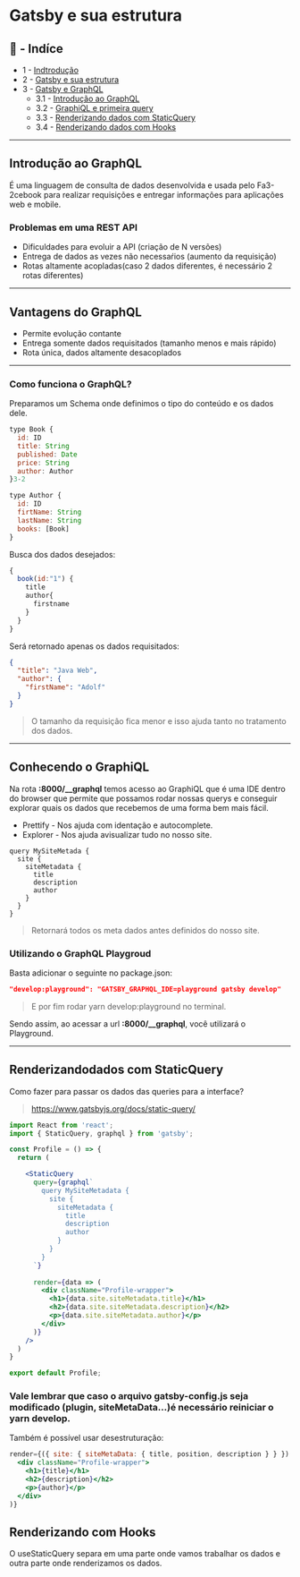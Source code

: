 # Gatsby e sua estrutura

## :robot: - Indíce

- 1 - [Indtrodução](https://github.com/comicodarko/Lab-Gatsby)
- 2 - [Gatsby e sua estrutura](https://github.com/comicodarko/Lab-Gatsby/tree/master/02%20-Gatsby%20e%20sua%20estrutura)
- 3 - [Gatsby e GraphQL](#3-1)
  - 3.1 - [Introdução ao GraphQL](#3-1)
  - 3.2 - [GraphiQL e primeira query](#3-2)
  - 3.3 - [Renderizando dados com StaticQuery](#3-3)
  - 3.4 - [Renderizando dados com Hooks](#3-4)

****

## <a name="3-1">Introdução ao GraphQL</a>

É uma linguagem de consulta de dados desenvolvida e usada pelo Fa3-2cebook para realizar requisições e entregar informações para aplicações web e mobile.

### Problemas em uma REST API

- Dificuldades para evoluir a API (criação de N versões)
- Entrega de dados as vezes não necessaŕios (aumento da requisição)
- Rotas altamente acopladas(caso 2 dados diferentes, é necessário 2 rotas diferentes)

****

## Vantagens do GraphQL

- Permite evolução contante
- Entrega somente dados requisitados (tamanho menos e mais rápido)
- Rota única, dados altamente desacoplados

****

### Como funciona o GraphQL?

Preparamos um Schema onde definimos o tipo do conteúdo e os dados dele.

```js
type Book {
  id: ID
  title: String
  published: Date
  price: String
  author: Author
}3-2

type Author {
  id: ID
  firtName: String
  lastName: String
  books: [Book]
}
```

Busca dos dados desejados:

```js
{
  book(id:"1") {
    title
    author{
      firstname
    }
  }
}
```

Será retornado apenas os dados requisitados:

```json
{
  "title": "Java Web",
  "author": {
    "firstName": "Adolf"
  }
}
```
> O tamanho da requisição fica menor e isso ajuda tanto no tratamento dos dados.

****

## <a name="3-2">Conhecendo o GraphiQL</a>

Na rota **:8000/__graphql** temos acesso ao GraphiQL que é uma IDE dentro do browser que permite que possamos rodar nossas querys e conseguir explorar quais os dados que recebemos de uma forma bem mais fácil.

- Prettify - Nos ajuda com identação e autocomplete.
- Explorer - Nos ajuda avisualizar tudo no nosso site.

```
query MySiteMetada {
  site {
    siteMetadata {
      title
      description
      author
    }
  }
}
```
> Retornará todos os meta dados antes definidos do nosso site.

### Utilizando o GraphQL Playgroud

Basta adicionar o seguinte no package.json:

```json
"develop:playground": "GATSBY_GRAPHQL_IDE=playground gatsby develop"
```
> E por fim rodar yarn develop:playground no terminal.

Sendo assim, ao acessar a url **:8000/__graphql**, você utilizará o Playground.

****

## <a name="3-3">Renderizandodados com StaticQuery</a>

Como fazer para passar os dados das queries para a interface? 
>https://www.gatsbyjs.org/docs/static-query/

```jsx
import React from 'react';
import { StaticQuery, graphql } from 'gatsby';

const Profile = () => {
  return (

    <StaticQuery
      query={graphql`
        query MySiteMetadata {
          site {
            siteMetadata {
              title
              description
              author
            }
          }
        }
      `}
    
      render={data => ( 
        <div className="Profile-wrapper">
          <h1>{data.site.siteMetadata.title}</h1>
          <h2>{data.site.siteMetadata.description}</h2>
          <p>{data.site.siteMetadata.author}</p>
        </div>
      )}
    />
  )
}

export default Profile;
```

### Vale lembrar que caso o arquivo **gatsby-config.js** seja modificado (plugin, siteMetaData...)é necessário reiniciar o yarn develop.

Também é possível usar desestruturação:

```jsx
render={({ site: { siteMetaData: { title, position, description } } }) => ( 
  <div className="Profile-wrapper">
    <h1>{title}</h1>
    <h2>{description}</h2>
    <p>{author}</p>
  </div>
)}
```

## <a name="3-4">Renderizando com Hooks</a>

O useStaticQuery separa em uma parte onde vamos trabalhar os dados e outra parte onde renderizamos os dados.

